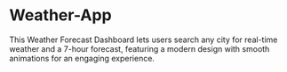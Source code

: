 # Weather-App
This Weather Forecast Dashboard lets users search any city for real-time weather and a 7-hour forecast, featuring a modern design with smooth animations for an engaging experience.
